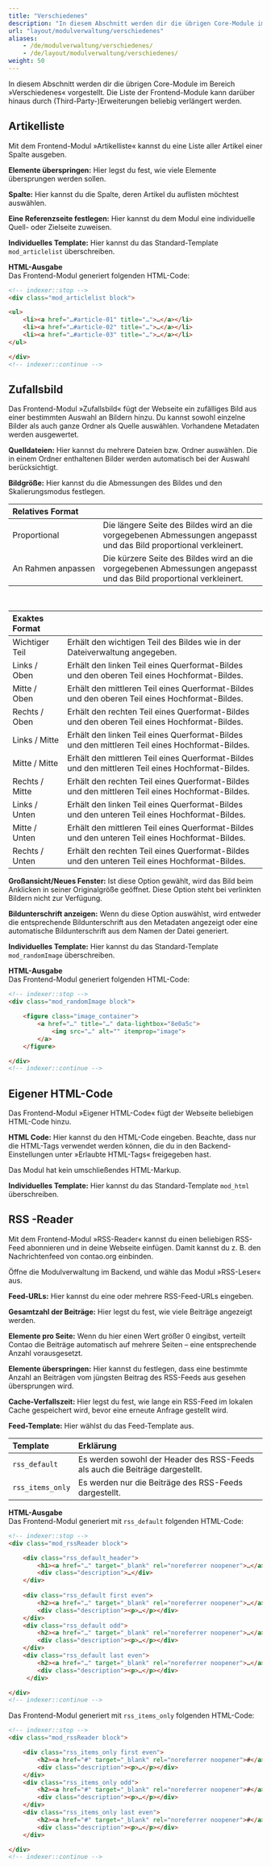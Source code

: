 ```yaml
---
title: "Verschiedenes"
description: "In diesem Abschnitt werden dir die übrigen Core-Module im Bereich »Verschiedenes« vorgestellt."
url: "layout/modulverwaltung/verschiedenes"
aliases:
    - /de/modulverwaltung/verschiedenes/
    - /de/layout/modulverwaltung/verschiedenes/
weight: 50
---
```


In diesem Abschnitt werden dir die übrigen Core-Module im Bereich »Verschiedenes« vorgestellt. Die Liste der 
Frontend-Module kann darüber hinaus durch (Third-Party-)Erweiterungen beliebig verlängert werden.


## Artikelliste

Mit dem Frontend-Modul »Artikelliste« kannst du eine Liste aller Artikel einer Spalte ausgeben.

**Elemente überspringen:** Hier legst du fest, wie viele Elemente übersprungen werden sollen.

**Spalte:** Hier kannst du die Spalte, deren Artikel du auflisten möchtest auswählen.

**Eine Referenzseite festlegen:** Hier kannst du dem Modul eine individuelle Quell- oder Zielseite zuweisen.

**Individuelles Template:** Hier kannst du das Standard-Template `mod_articlelist` überschreiben.

**HTML-Ausgabe**  
Das Frontend-Modul generiert folgenden HTML-Code:

```html
<!-- indexer::stop -->
<div class="mod_articlelist block">

<ul>
    <li><a href="…#article-01" title="…">…</a></li>
    <li><a href="…#article-02" title="…">…</a></li>
    <li><a href="…#article-03" title="…">…</a></li>
</ul>

</div>
<!-- indexer::continue -->
```


## Zufallsbild

Das Frontend-Modul »Zufallsbild« fügt der Webseite ein zufälliges Bild aus einer bestimmten Auswahl an Bildern hinzu. 
Du kannst sowohl einzelne Bilder als auch ganze Ordner als Quelle auswählen. Vorhandene Metadaten werden ausgewertet.

**Quelldateien:** Hier kannst du mehrere Dateien bzw. Ordner auswählen. Die in einem Ordner enthaltenen Bilder werden 
automatisch bei der Auswahl berücksichtigt.

**Bildgröße:** Hier kannst du die Abmessungen des Bildes und den Skalierungsmodus festlegen.

| Relatives Format               |                                                                                                                    |
|:-------------------------------|:-------------------------------------------------------------------------------------------------------------------|
| Proportional                   | Die längere Seite des Bildes wird an die vorgegebenen Abmessungen angepasst und das Bild proportional verkleinert. |
| An&nbsp;Rahmen&nbsp;anpassen   | Die kürzere Seite des Bildes wird an die vorgegebenen Abmessungen angepasst und das Bild proportional verkleinert. |

&nbsp;

| Exaktes Format    |                                                                                                    |
|:------------------|:---------------------------------------------------------------------------------------------------|
| Wichtiger Teil    | Erhält den wichtigen Teil des Bildes wie in der Dateiverwaltung angegeben.                         |
| Links / Oben      | Erhält den linken Teil eines Querformat-Bildes und den oberen Teil eines Hochformat-Bildes.        |
| Mitte / Oben      | Erhält den mittleren Teil eines Querformat-Bildes und den oberen Teil eines Hochformat-Bildes.     |
| Rechts / Oben     | Erhält den rechten Teil eines Querformat-Bildes und den oberen Teil eines Hochformat-Bildes.       |
| Links / Mitte     | Erhält den linken Teil eines Querformat-Bildes und den mittleren Teil eines Hochformat-Bildes.     |
| Mitte / Mitte     | Erhält den mittleren Teil eines Querformat-Bildes und den mittleren Teil eines Hochformat-Bildes.  |
| Rechts / Mitte    | Erhält den rechten Teil eines Querformat-Bildes und den mittleren Teil eines Hochformat-Bildes.    |
| Links / Unten     | Erhält den linken Teil eines Querformat-Bildes und den unteren Teil eines Hochformat-Bildes.       |
| Mitte / Unten     | Erhält den mittleren Teil eines Querformat-Bildes und den unteren Teil eines Hochformat-Bildes.    |
| Rechts / Unten    | Erhält den rechten Teil eines Querformat-Bildes und den unteren Teil eines Hochformat-Bildes.      |

**Großansicht/Neues Fenster:** Ist diese Option gewählt, wird das Bild beim Anklicken in seiner Originalgröße 
geöffnet. Diese Option steht bei verlinkten Bildern nicht zur Verfügung.

**Bildunterschrift anzeigen:** Wenn du diese Option auswählst, wird entweder die entsprechende Bildunterschrift aus den 
Metadaten angezeigt oder eine automatische Bildunterschrift aus dem Namen der Datei generiert.

**Individuelles Template:** Hier kannst du das Standard-Template `mod_randomImage` überschreiben.

**HTML-Ausgabe**  
Das Frontend-Modul generiert folgenden HTML-Code:

```html
<!-- indexer::stop -->
<div class="mod_randomImage block">

    <figure class="image_container">
        <a href="…" title="…" data-lightbox="8e0a5c">
            <img src="…" alt="" itemprop="image">
        </a>
    </figure>

</div>
<!-- indexer::continue -->
```


## Eigener HTML-Code

Das Frontend-Modul »Eigener HTML-Code« fügt der Webseite beliebigen HTML-Code hinzu.

**HTML Code:** Hier kannst du den HTML-Code eingeben. Beachte, dass nur die HTML-Tags verwendet werden können, die du 
in den Backend-Einstellungen unter »Erlaubte HTML-Tags« freigegeben hast.

Das Modul hat kein umschließendes HTML-Markup.

**Individuelles Template:** Hier kannst du das Standard-Template `mod_html` überschreiben.


## RSS -Reader

Mit dem Frontend-Modul »RSS-Reader« kannst du einen beliebigen RSS-Feed abonnieren und in deine Webseite einfügen. 
Damit kannst du z. B. den Nachrichtenfeed von contao.org einbinden.

Öffne die Modulverwaltung im Backend, und wähle das Modul »RSS-Leser« aus.

**Feed-URLs:** Hier kannst du eine oder mehrere RSS-Feed-URLs eingeben.

**Gesamtzahl der Beiträge:** Hier legst du fest, wie viele Beiträge angezeigt werden.

**Elemente pro Seite:** Wenn du hier einen Wert größer 0 eingibst, verteilt Contao die Beiträge automatisch auf mehrere 
Seiten – eine entsprechende Anzahl vorausgesetzt.

**Elemente überspringen:** Hier kannst du festlegen, dass eine bestimmte Anzahl an Beiträgen vom jüngsten Beitrag des 
RSS-Feeds aus gesehen übersprungen wird.

**Cache-Verfallszeit:** Hier legst du fest, wie lange ein RSS-Feed im lokalen Cache gespeichert wird, bevor eine 
erneute Anfrage gestellt wird.

**Feed-Template:** Hier wählst du das Feed-Template aus.

| Template                 | Erklärung                                                                                |
|:-------------------------|:-----------------------------------------------------------------------------------------|
| `rss_default`            | Es werden sowohl der Header des RSS-Feeds als auch die Beiträge dargestellt.             |
| `rss_items_only`         | Es werden nur die Beiträge des RSS-Feeds dargestellt.                                    |

**HTML-Ausgabe**  
Das Frontend-Modul generiert mit `rss_default` folgenden HTML-Code:

```html
<!-- indexer::stop -->
<div class="mod_rssReader block">

    <div class="rss_default_header">
        <h1><a href="…" target="_blank" rel="noreferrer noopener">…</a></h1>
        <div class="description">…</div>
    </div>
    
    <div class="rss_default first even">
        <h2><a href="…" target="_blank" rel="noreferrer noopener">…</a></h2>
        <div class="description"><p>…</p></div>
    </div>
    <div class="rss_default odd">
        <h2><a href="…" target="_blank" rel="noreferrer noopener">…</a></h2>
        <div class="description"><p>…</p></div>
    </div>
    <div class="rss_default last even">
        <h2><a href="…" target="_blank" rel="noreferrer noopener">…</a></h2>
        <div class="description"><p>…</p></div>
     </div>

</div>
<!-- indexer::continue -->
```

Das Frontend-Modul generiert mit `rss_items_only` folgenden HTML-Code:

```html
<!-- indexer::stop -->
<div class="mod_rssReader block">

    <div class="rss_items_only first even">
        <h2><a href="#" target="_blank" rel="noreferrer noopener">#</a></h2>
        <div class="description"><p>…</p></div>
    </div>
    <div class="rss_items_only odd">
        <h2><a href="#" target="_blank" rel="noreferrer noopener">#</a></h2>
        <div class="description"><p>…</p></div>
    </div>
    <div class="rss_items_only last even">
        <h2><a href="#" target="_blank" rel="noreferrer noopener">#</a></h2>
        <div class="description"><p>…</p></div>
    </div>

</div>
<!-- indexer::continue -->
```
